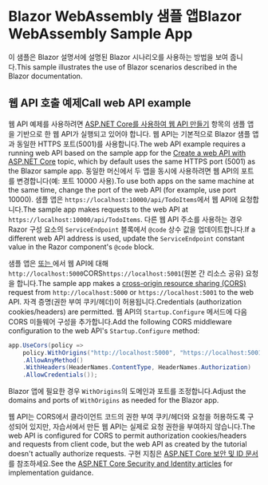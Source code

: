 # <a name="blazor-webassembly-sample-app"></a><span data-ttu-id="7ca2d-101">Blazor WebAssembly 샘플 앱</span><span class="sxs-lookup"><span data-stu-id="7ca2d-101">Blazor WebAssembly Sample App</span></span>

<span data-ttu-id="7ca2d-102">이 샘플은 Blazor 설명서에 설명된 Blazor 시나리오를 사용하는 방법을 보여 줍니다.</span><span class="sxs-lookup"><span data-stu-id="7ca2d-102">This sample illustrates the use of Blazor scenarios described in the Blazor documentation.</span></span>

## <a name="call-web-api-example"></a><span data-ttu-id="7ca2d-103">웹 API 호출 예제</span><span class="sxs-lookup"><span data-stu-id="7ca2d-103">Call web API example</span></span>

<span data-ttu-id="7ca2d-104">웹 API 예제를 사용하려면 <a href="https://docs.microsoft.com/aspnet/core/tutorials/first-web-api">ASP.NET Core를 사용하여 웹 API 만들기</a> 항목의 샘플 앱을 기반으로 한 웹 API가 실행되고 있어야 합니다. 웹 API는 기본적으로 Blazor 샘플 앱과 동일한 HTTPS 포트(5001)를 사용합니다.</span><span class="sxs-lookup"><span data-stu-id="7ca2d-104">The web API example requires a running web API based on the sample app for the <a href="https://docs.microsoft.com/aspnet/core/tutorials/first-web-api">Create a web API with ASP.NET Core</a> topic, which by default uses the same HTTPS port (5001) as the Blazor sample app.</span></span> <span data-ttu-id="7ca2d-105">동일한 머신에서 두 앱을 동시에 사용하려면 웹 API의 포트를 변경합니다(예: 포트 10000 사용).</span><span class="sxs-lookup"><span data-stu-id="7ca2d-105">To use both apps on the same machine at the same time, change the port of the web API (for example, use port 10000).</span></span> <span data-ttu-id="7ca2d-106">샘플 앱은 `https://localhost:10000/api/TodoItems`에서 웹 API에 요청합니다.</span><span class="sxs-lookup"><span data-stu-id="7ca2d-106">The sample app makes requests to the web API at `https://localhost:10000/api/TodoItems`.</span></span> <span data-ttu-id="7ca2d-107">다른 웹 API 주소를 사용하는 경우 Razor 구성 요소의 `ServiceEndpoint` 블록에서 `@code` 상수 값을 업데이트합니다.</span><span class="sxs-lookup"><span data-stu-id="7ca2d-107">If a different web API address is used, update the `ServiceEndpoint` constant value in the Razor component's `@code` block.</span></span></p>

<span data-ttu-id="7ca2d-108">샘플 앱은 <a href="https://docs.microsoft.com/aspnet/core/security/cors"> 또는 </a>에서 웹 API에 대해 `http://localhost:5000`CORS`https://localhost:5001`(원본 간 리소스 공유) 요청을 합니다.</span><span class="sxs-lookup"><span data-stu-id="7ca2d-108">The sample app makes a <a href="https://docs.microsoft.com/aspnet/core/security/cors">cross-origin resource sharing (CORS)</a> request from `http://localhost:5000` or `https://localhost:5001` to the web API.</span></span> <span data-ttu-id="7ca2d-109">자격 증명(권한 부여 쿠키/헤더)이 허용됩니다.</span><span class="sxs-lookup"><span data-stu-id="7ca2d-109">Credentials (authorization cookies/headers) are permitted.</span></span> <span data-ttu-id="7ca2d-110">웹 API의 `Startup.Configure` 메서드에 다음 CORS 미들웨어 구성을 추가합니다.</span><span class="sxs-lookup"><span data-stu-id="7ca2d-110">Add the following CORS middleware configuration to the web API's `Startup.Configure` method:</span></span></p>

```csharp
app.UseCors(policy => 
    policy.WithOrigins("http://localhost:5000", "https://localhost:5001")
    .AllowAnyMethod()
    .WithHeaders(HeaderNames.ContentType, HeaderNames.Authorization)
    .AllowCredentials());
```

<span data-ttu-id="7ca2d-111">Blazor 앱에 필요한 경우 `WithOrigins`의 도메인과 포트를 조정합니다.</span><span class="sxs-lookup"><span data-stu-id="7ca2d-111">Adjust the domains and ports of `WithOrigins` as needed for the Blazor app.</span></span>

<span data-ttu-id="7ca2d-112">웹 API는 CORS에서 클라이언트 코드의 권한 부여 쿠키/헤더와 요청을 허용하도록 구성되어 있지만, 자습서에서 만든 웹 API는 실제로 요청 권한을 부여하지 않습니다.</span><span class="sxs-lookup"><span data-stu-id="7ca2d-112">The web API is configured for CORS to permit authorization cookies/headers and requests from client code, but the web API as created by the tutorial doesn't actually authorize requests.</span></span> <span data-ttu-id="7ca2d-113">구현 지침은 <a href="https://docs.microsoft.com/aspnet/core/security/">ASP.NET Core 보안 및 ID 문서</a>를 참조하세요.</span><span class="sxs-lookup"><span data-stu-id="7ca2d-113">See the <a href="https://docs.microsoft.com/aspnet/core/security/">ASP.NET Core Security and Identity articles</a> for implementation guidance.</span></span>
